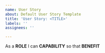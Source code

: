 ```yaml
---
name: User Story
about: Default User Story Template
title: 'User Story: <TITLE>'
labels: ''
assignees: ''

---
```


As a **ROLE** I can **CAPABILITY** so that **BENEFIT**
